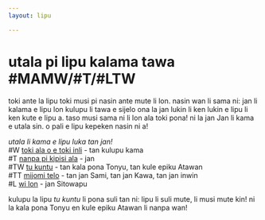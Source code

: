 ```yaml
---
layout: lipu

---
```

# utala pi lipu kalama tawa #MAMW/#T/#LTW

toki ante la lipu toki musi pi nasin ante mute li lon. nasin wan li sama ni: jan li kalama e lipu lon kulupu li tawa e sijelo ona la jan lukin li ken lukin e lipu li ken kute e lipu a. taso musi sama ni li lon ala toki pona! ni la jan Jan li kama e utala sin. o pali e lipu kepeken nasin ni a!

*utala li kama e lipu luka tan jan!*  
#W [toki ala o e toki inli](https://docs.google.com/document/d/1W21rSjx2eyYLjcipFGcmLEa-nQenge7wzLk87Tq-CuE/edit) -  tan kulupu kama  
#T [nanpa pi kipisi ala](https://docs.google.com/document/d/1DXcXoUm8vSAGsAtXuhhiMG36jAGgbLGXG6h4b9QrcrY/edit) - jan  
#TW [tu kuntu](https://commons.wikimedia.org/wiki/File:Tu_kuntu.pdf) - tan kala pona Tonyu, tan kule epiku Atawan  
#TT [mijomi telo](mijomi-telo.pdf) - tan jan Sami, tan jan Kawa, tan jan inwin  
#L [wi lon](https://docs.google.com/document/d/1xl5osTAdUfP96ILzYaHpEnSDcxdDVKZ4t01Y8j9ul7w/edit) - jan Sitowapu

kulupu la lipu *tu kuntu* li pona suli tan ni: lipu li suli mute, li musi mute kin! ni la kala pona Tonyu en kule epiku Atawan li nanpa wan!

